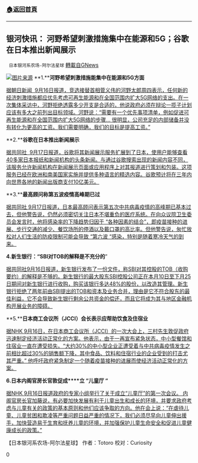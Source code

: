 ###  [:house:返回首頁](https://github.com/ourhimalayas/txt)
---


## 银河快讯： 河野希望刺激措施集中在能源和5G；谷歌在日本推出新闻展示
` 日本银河系农场-阿尔法星球` [轉載自GNews](https://gnews.org/zh-hans/1538162/)

![](https://assets.gnews.org/wp-content/uploads/2021/09/图片1-55.png)[图片来源](https://www.investing.com/)
**1.****河野希望刺激措施能集中在能源和5G方面**

[据朝日新闻  9月16日报道，竞选接替首相菅义伟的河野太郎周四表示，任何新的经济刺激措施都应优先考虑可再生能源和在全国范围内扩大5G网络的支出。在一次集体采访中，河野拒绝透露多少开支是合适的，他说政府必须在辩论一揽子计划应该有多大之前列出目标领域。河野说：“需要有一个优先事项清单，例如促进可再生能源和在全国范围内扩大5G网络的步骤… 很明显，公司充足的内部储备并没有转化为更高的工资。我们需要明确，我们的目标是提高工资。”](https://www.asahi.com/ajw/articles/14441646)

**2.****谷歌在日本推出新闻展示**

[据共同社  9月17日报道，谷歌将其新闻展示服务扩展到了日本，使用户能够查看40多家日本报纸和新闻机构的头条新闻。与通过谷歌搜索出现的新闻内容不同，该服务允许新闻机构在新闻展示页面或应用程序上对其报道进行策划和包装。这项服务已经在欧洲和南美国家实施并提供多种语言的精选内容。谷歌预计将在三年内向世界各地的新闻出版商支付10亿美元。](https://english.kyodonews.net/news/2021/09/b376895a1a16-google-launches-news-showcase-in-japan-to-pay-fees-to-40-publishers.html)

**3.****最高顾问称第五波疫情高峰期已过**

[据共同社 9月17日报道，日本最高顾问表示第五次中共病毒疫情的高峰期已基本过去，但他警告说，仍然必须密切关注日本不堪重负的医疗系统。在向众议院卫生委员会发言时，他将感染率的下降趋势归因于 “各种因素的结合”，即疫苗接种的进展、步行交通的减少、餐饮场所的停酒以及戴口罩的高比率。但他警告说，匆忙放松对人们生活的防疫限制可能会导致 “第六波 “感染，特别是随着寒冷天气的到来。](https://english.kyodonews.net/news/2021/09/6b001839e2d5-japans-top-covid-19-adviser-says-peak-of-5th-wave-over.html)

**4.新生银行：“SBI对TOB的解释是不充分的**”

[据共同社9月16日报道，新生银行发布了一份文件，称SBI对其控股的TOB（收购要约）的解释是不够的。新生银行的最大股东SBI控股公司正在本月10日至下月25日期间对新生银行进行收购，购买该银行多达48%的股份，以改造其管理。新生银行拒绝了两年前由SBI提出的TOB和资本及业务合并，理由是它不符合股东的最佳利益，它不会导致新生银行剩余公共资金的偿还，而且它将成为其与地区金融机构开展业务的障碍。](https://www3.nhk.or.jp/news/html/20210916/k10013263031000.html?utm_int=news-business_contents_news-main_001)

**5.****日本商工会议所（JCCI）会长表示应帮助饮食及住宿业**

[据NHK 9月16日，在日本商工会议所（JCCI）的一次大会上，三村先生敦促政府迅速制定经济活动正常化的方案。他表示，由于一再宣布紧急状态，中小型餐馆和住宿业一直在遭受损失。“大约30%的中小型企业正遭受着与中共病毒疫情发生之前相比超过30%的销售额下降，其中食品、饮料和住宿行业的企业受到的打击尤其严重。” 他呼吁政府紧急制定一个随着疫苗接种的进展而使经济活动正常化的方案。](https://www3.nhk.or.jp/news/html/20210916/k10013261961000.html?utm_int=news-business_contents_list-items_015)

**6.****日本内阁官房长官敦促****成****立 “儿童厅 “**

[据NHK 9月16日报道政府的专家小组举行了关于成立“儿童厅”的第一次会议。 内阁官房长官加藤说，有必要加快发展有利于儿童出生和成长的环境，并要求政府考虑与儿童有关的政策的基本原则和他们应该争取的方向。他在会上说：“在虐待儿童、儿童贫困和欺凌等严重问题日益严重的情况下，我们必须尽早向儿童伸出援手，加快营造易于生育和抚养儿童的环境，并加强保护儿童生命安全和促进儿童健康成长的政策。”](https://www3.nhk.or.jp/news/html/20210916/k10013263421000.html?utm_int=news-politics_contents_list-items_001)

【日本银河系农场-阿尔法星球】
作者：Totoro
校对：Curiosity

0
